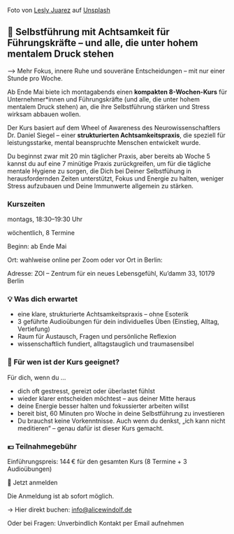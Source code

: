 <img src="/assets/2023-04-14-mindfulness.jpeg" alt="" style="max-width:100%"/>

Foto von <a href="https://unsplash.com/@jblesly?utm_source=unsplash&utm_medium=referral&utm_content=creditCopyText">Lesly Juarez</a> auf <a href="https://unsplash.com/de/s/fotos/achtsamkeit?utm_source=unsplash&utm_medium=referral&utm_content=creditCopyText">Unsplash</a>

## 🌿 Selbstführung mit Achtsamkeit für Führungskräfte – und alle, die unter hohem mentalem Druck stehen 

--> Mehr Fokus, innere Ruhe und souveräne Entscheidungen – mit nur einer Stunde pro Woche.

Ab Ende Mai biete ich montagabends einen **kompakten 8-Wochen-Kurs** für Unternehmer*innen und Führungskräfte (und alle, die unter hohem mentalem Druck stehen) an, die ihre Selbstführung stärken und Stress wirksam abbauen wollen.

Der Kurs basiert auf dem Wheel of Awareness des Neurowissenschaftlers Dr. Daniel Siegel – einer **strukturierten Achtsamkeitspraxis**, die speziell für leistungsstarke, mental beanspruchte Menschen entwickelt wurde.

Du beginnst zwar mit 20 min täglicher Praxis, aber bereits ab Woche 5 kannst du auf eine 7 minütige Praxis zurückgreifen, um für die tägliche mentale Hygiene zu sorgen, die Dich bei Deiner Selbstfühung in herausfordernden Zeiten unterstützt, Fokus und Energie zu halten, weniger Stress aufzubauen und Deine Immunwerte allgemein zu stärken. 

### Kurszeiten

montags, 18:30–19:30 Uhr

wöchentlich, 8 Termine

Beginn: ab Ende Mai

Ort: wahlweise online per Zoom oder vor Ort in Berlin:

Adresse: ZOI – Zentrum für ein neues Lebensgefühl, Ku’damm 33, 10179 Berlin

### 💡 Was dich erwartet
- eine klare, strukturierte Achtsamkeitspraxis – ohne Esoterik
- 3 geführte Audioübungen für dein individuelles Üben (Einstieg, Alltag, Vertiefung)
- Raum für Austausch, Fragen und persönliche Reflexion
- wissenschaftlich fundiert, alltagstauglich und traumasensibel

### 🎯 Für wen ist der Kurs geeignet?

Für dich, wenn du …
- dich oft gestresst, gereizt oder überlastet fühlst
- wieder klarer entscheiden möchtest – aus deiner Mitte heraus
- deine Energie besser halten und fokussierter arbeiten willst
- bereit bist, 60 Minuten pro Woche in deine Selbstführung zu investieren
- Du brauchst keine Vorkenntnisse. Auch wenn du denkst, „ich kann nicht meditieren“ – genau dafür ist dieser Kurs gemacht.
  
### 💶 Teilnahmegebühr
Einführungspreis: 144 € für den gesamten Kurs (8 Termine + 3 Audioübungen)

🔗 Jetzt anmelden

Die Anmeldung ist ab sofort möglich.

→ Hier direkt buchen: info@alicewindolf.de

Oder bei Fragen: Unverbindlich Kontakt per Email aufnehmen


